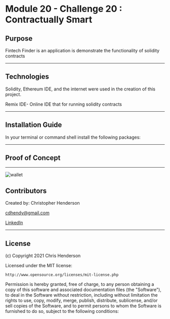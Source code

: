 Module 20 - Challenge 20 : Contractually Smart
==========================================

## Purpose

Fintech Finder is an application is demonstrate the functionality of solidity contracts

---

## Technologies

Solidity, Ethereum IDE, and the internet were used in the creation of this project. 

Remix IDE- Online IDE that for running solidity contracts 

---

## Installation Guide

In your terminal or command shell install the following packages: 

---
## Proof of Concept
---

![wallet](https://github.com/cdhendy/cypto_wallet/blob/images/1.png?raw=true)

## Contributors

Created by: Christopher Henderson

cdhendy@gmail.com

[LinkedIn](https://www.linkedin.com/in/chris-henderson123/)

---

## License

(c) Copyright 2021 Chris Henderson

Licensed under the MIT license:

    http://www.opensource.org/licenses/mit-license.php

Permission is hereby granted, free of charge, to any person obtaining a copy
of this software and associated documentation files (the "Software"), to deal
in the Software without restriction, including without limitation the rights
to use, copy, modify, merge, publish, distribute, sublicense, and/or sell
copies of the Software, and to permit persons to whom the Software is
furnished to do so, subject to the following conditions:
